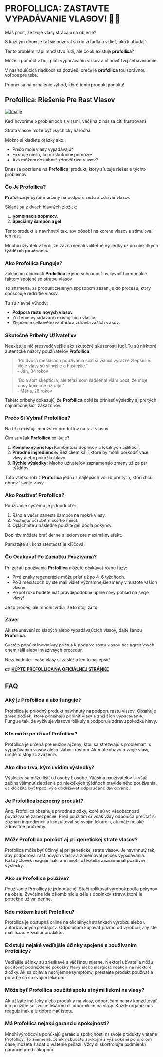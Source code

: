 # PROFOLLICA: ZASTAVTE VYPADÁVANIE VLASOV! 💪✨

Máš pocit, že tvoje vlasy strácajú na objeme? 

S každým dňom je ťažšie pozerať sa do zrkadla a vidieť, ako ti ubúdajú. 

Tento problém trápi množstvo ľudí, ale čo ak existuje **profollica**? 

Môže ti pomôcť v boji proti vypadávaniu vlasov a obnoviť tvoj sebavedomie. 

V nasledujúcich riadkoch sa dozvieš, prečo je **profollica** tou správnou voľbou pre teba. 

Priprav sa na odhalenie výhod, ktoré tento produkt ponúka!

## Profollica: Riešenie Pre Rast Vlasov

[![Image](https://www2.sellhealth.com/2/profollica_fpa.jpg)](https://gchaffi.com/J8CFN8um)

Keď hovoríme o problémoch s vlasmi, väčšina z nás sa cíti frustrovaná. 

Strata vlasov môže byť psychicky náročná.

Možno si kladiete otázky ako:

- Prečo moje vlasy vypadávajú?
- Existuje niečo, čo mi skutočne pomôže?
- Ako môžem dosiahnuť zdravší rast vlasov?

Dnes sa pozrieme na **Profollica**, produkt, ktorý sľubuje riešenie týchto problémov. 

### Čo Je Profollica?

**Profollica** je systém určený na podporu rastu a zdravia vlasov. 

Skladá sa z dvoch hlavných zložiek: 

1. **Kombinácia doplnkov**.
2. **Špeciálny šampón a gél**.

Tento produkt je navrhnutý tak, aby pôsobil na korene vlasov a stimuloval ich rast. 

Mnoho užívateľov tvrdí, že zaznamenali viditeľné výsledky už po niekoľkých týždňoch používania.

### Ako Profollica Funguje?

Základom účinnosti **Profollica** je jeho schopnosť ovplyvniť hormonálne faktory spojené so stratou vlasov.

To znamená, že produkt cieleným spôsobom zasahuje do procesu, ktorý spôsobuje rednutie vlasov.

Tu sú hlavné výhody:

- **Podpora rastu nových vlasov**.
- Zníženie vypadávania existujúcich vlasov.
- Zlepšenie celkového vzhľadu a zdravia vašich vlasov.

### Skutočné Príbehy Užívatel'ov

Neexistuje nič presvedčivejšie ako skutočné skúsenosti ľudí. Tu sú niektoré autentické názory používateľov **Profollica**:

> "Po dvoch mesiacoch používania som si všimol výrazné zlepšenie. Moje vlasy sú silnejšie a hustejšie."  
> – Ján, 34 rokov

> "Bola som skeptická, ale teraz som nadšená! Mám pocit, že moje vlasy konečne ožívajú."  
> – Mária, 28 rokov

Takéto príbehy dokazujú, že **Profollica** dokáže priniesť výsledky aj pre tých najnáročnejších zákazníkov.

### Prečo Si Vybrať Profollica?

Na trhu existuje množstvo produktov na rast vlasov. 

Čím sa však **Profollica** odlišuje? 

1. **Komplexný prístup:** Kombinácia doplnkov a lokálnych aplikácií.
2. **Prírodné ingrediencie:** Bez chemikálií, ktoré by mohli poškodiť vaše vlasy alebo pokožku hlavy.
3. **Rýchle výsledky:** Mnoho užívateľov zaznamenalo zmeny už za pár týždňov.

Toto všetko robí z **Profollica** jednu z najlepších volieb pre tých, ktorí chcú obnoviť svoje vlasy.

### Ako Používať Profollica?

Používanie systému je jednoduché:

1. Ráno a večer naneste šampón na mokré vlasy.
2. Nechajte pôsobiť niekoľko minút.
3. Opláchnite a následne použite gél podľa pokynov.

Doplnky môžete brať denne s jedlom pre maximálny efekt.

Pamätajte si: konzistentnosť je kľúčová!

### Čo Očakávať Po Začiatku Používania?

Pri začatí používania **Profollica** môžete očakávať rôzne fázy:

- Prvé znaky regenerácie môžu prísť už po 4–6 týždňoch.
- Po 3 mesiacoch by ste mali vidieť významnejšie zmeny v hustote vašich vlasov.
- Po pol roku budete mať pravdepodobne úplne nový pohľad na svoje vlasy!

Je to proces, ale mnohí tvrdia, že to stojí za to.

### Záver

Ak ste unavení zo slabých alebo vypadávajúcich vlasov, dajte šancu **Profollica**.

Systém ponúka inovatívny prístup k podpore rastu vlasov bez agresívnych chemikálií alebo invazívnych procedúr.

Nezabudnite - vaše vlasy si zaslúžia len to najlepšie!



**👉 [KÚPTE PROFOLLICA NA OFICIÁLNEJ STRÁNKE](https://gchaffi.com/J8CFN8um)**

## FAQ

### Aký je Profollica a ako funguje?

Profollica je prírodný produkt navrhnutý na podporu rastu vlasov. Obsahuje zmes zložiek, ktoré pomáhajú posilniť vlasy a znížiť ich vypadávanie. Funguje tak, že vyživuje vlasové folikuly a podporuje zdravú pokožku hlavy.

### Kto môže používať Profollica?

Profollica je určená pre mužov aj ženy, ktorí sa stretávajú s problémami s vypadávaním vlasov alebo slabým rastom. Ak máte obavy o svoje vlasy, určite to stojí za zváženie.

### Ako dlho trvá, kým uvidím výsledky?

Výsledky sa môžu líšiť od osoby k osobe. Väčšina používateľov si však začína všimnúť zlepšenia po niekoľkých týždňoch pravidelného používania. Je dôležité byť trpezlivý a dodržiavať odporúčané dávkovanie.

### Je Profollica bezpečný produkt?

Áno, Profollica obsahuje prírodné zložky, ktoré sú vo všeobecnosti považované za bezpečné. Pred použitím sa však vždy odporúča prečítať si zoznam ingrediencií a konzultovať so svojím lekárom, ak máte nejaké zdravotné problémy.

### Môže Profollica pomôcť aj pri genetickej strate vlasov?

Profollica môže byť účinný aj pri genetickej strate vlasov. Je navrhnutý tak, aby podporoval rast nových vlasov a zmierňoval proces vypadávania. Každý človek reaguje inak, ale mnohí užívatelia zaznamenali pozitívne výsledky.

### Ako sa Profollica používa?

Používanie Profollicy je jednoduché. Stačí aplikovať výrobok podľa pokynov na obale. Zvyčajne ide o kombináciu gélu a doplnkov stravy, ktoré je potrebné užívať denne.

### Kde môžem kúpiť Profollicu?

Profollica je dostupná online na oficiálnych stránkach výrobcu alebo u autorizovaných predajcov. Odporúčam kupovať priamo od výrobcu, aby ste mali istotu v kvalite produktu.

### Existujú nejaké vedľajšie účinky spojené s používaním Profollicy?

Vedľajšie účinky sú zriedkavé a väčšinou mierne. Niektorí užívatelia môžu pociťovať podráždenie pokožky hlavy alebo alergické reakcie na niektoré zložky. Ak sa objavia nepríjemné symptómy, prestaňte produkt používať a poraďte sa so svojím lekárom.

### Môže byť Profollica použitá spolu s inými liekmi na vlasy?

Ak užívate iné lieky alebo produkty na vlasy, odporúčam najprv konzultovať ich použitie so svojim lekárom či odborníkom na vlasy. Každý organizmus reaguje inak a je dobré mať istotu.

### Má Profollica nejakú garanciu spokojnosti? 

Mnohí výrobcovia ponúkajú garanciu spokojnosti na svoje produkty vrátane Profollicy. To znamená, že ak nebudete spokojní s výsledkami po určitom čase, môžete žiadať o vrátenie peňazí. Vždy si skontrolujte podmienky garancie pred nákupom.
